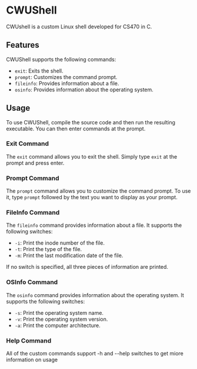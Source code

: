 # CWUShell

CWUshell is a custom Linux shell developed for CS470 in C.

## Features

CWUShell supports the following commands:

- `exit`: Exits the shell.
- `prompt`: Customizes the command prompt.
- `fileinfo`: Provides information about a file.
- `osinfo`: Provides information about the operating system.

## Usage

To use CWUShell, compile the source code and then run the resulting executable. You can then enter commands at the prompt.

### Exit Command

The `exit` command allows you to exit the shell. Simply type `exit` at the prompt and press enter.

### Prompt Command

The `prompt` command allows you to customize the command prompt. To use it, type `prompt` followed by the text you want to display as your prompt.

### FileInfo Command

The `fileinfo` command provides information about a file. It supports the following switches:

- `-i`: Print the inode number of the file.
- `-t`: Print the type of the file.
- `-m`: Print the last modification date of the file.

If no switch is specified, all three pieces of information are printed.

### OSInfo Command

The `osinfo` command provides information about the operating system. It supports the following switches:

- `-s`: Print the operating system name.
- `-v`: Print the operating system version.
- `-a`: Print the computer architecture.

### Help Command

All of the custom commands support -h and --help switches to get miore information on usage
